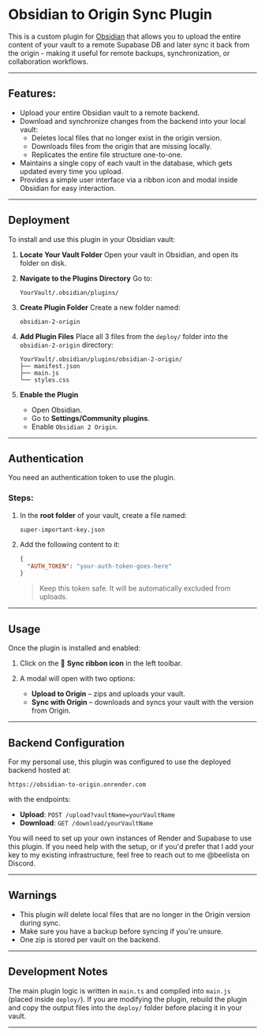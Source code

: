 # Obsidian to Origin Sync Plugin

This is a custom plugin for [Obsidian](https://obsidian.md/) that allows you to upload the entire content of your vault to a remote Supabase DB and later sync it back from the origin - making it useful for remote backups, synchronization, or collaboration workflows.

---

## Features:

- Upload your entire Obsidian vault to a remote backend.
- Download and synchronize changes from the backend into your local vault:
  - Deletes local files that no longer exist in the origin version.
  - Downloads files from the origin that are missing locally.
  - Replicates the entire file structure one-to-one.
- Maintains a single copy of each vault in the database, which gets updated every time you upload.
- Provides a simple user interface via a ribbon icon and modal inside Obsidian for easy interaction.

---

## Deployment

To install and use this plugin in your Obsidian vault:

1. **Locate Your Vault Folder**
   Open your vault in Obsidian, and open its folder on disk.

2. **Navigate to the Plugins Directory**
   Go to:
   ```
   YourVault/.obsidian/plugins/
   ```
   
3. **Create Plugin Folder**
   Create a new folder named:
   ```
   obsidian-2-origin
   ```
   
4. **Add Plugin Files**
   Place all 3 files from the `deploy/` folder into the `obsidian-2-origin` directory:
   ```
   YourVault/.obsidian/plugins/obsidian-2-origin/
   ├── manifest.json
   ├── main.js
   └── styles.css
   ```
   
5. **Enable the Plugin**
   - Open Obsidian.
   - Go to **Settings/Community plugins**.
   - Enable `Obsidian 2 Origin`.

---

## Authentication

You need an authentication token to use the plugin.

### Steps:

1. In the **root folder** of your vault, create a file named:
   ```
   super-important-key.json
   ```

2. Add the following content to it:
   ```json
   {
     "AUTH_TOKEN": "your-auth-token-goes-here"
   }
   ```
   > Keep this token safe. It will be automatically excluded from uploads.

---

## Usage

Once the plugin is installed and enabled:

1. Click on the 🔁 **Sync ribbon icon** in the left toolbar.

2. A modal will open with two options:

   - **Upload to Origin** – zips and uploads your vault.
   - **Sync with Origin** – downloads and syncs your vault with the version from Origin.

---

## Backend Configuration

For my personal use, this plugin was configured to use the deployed backend hosted at:

```
https://obsidian-to-origin.onrender.com
```

with the endpoints:
- **Upload**: `POST /upload?vaultName=yourVaultName`
- **Download**: `GET /download/yourVaultName`

You will need to set up your own instances of Render and Supabase to use this plugin. If you need help with the setup, or if you'd prefer that I add your key to my existing infrastructure, feel free to reach out to me @beelista on Discord.

---

## Warnings

- This plugin will delete local files that are no longer in the Origin version during sync.
- Make sure you have a backup before syncing if you're unsure.
- One zip is stored per vault on the backend.

---

## Development Notes

The main plugin logic is written in `main.ts` and compiled into `main.js` (placed inside `deploy/`). If you are modifying the plugin, rebuild the plugin and copy the output files into the `deploy/` folder before placing it in your vault.

---
